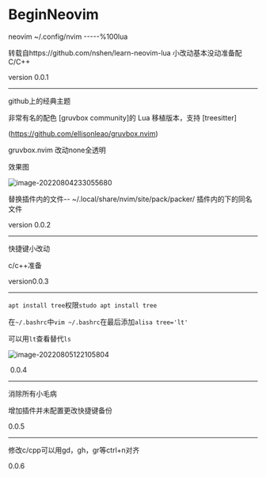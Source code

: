 # BeginNeovim
neovim ~/.config/nvim    -----%100lua

转载自https://github.com/nshen/learn-neovim-lua
小改动基本没动准备配C/C++

version 0.0.1

--------------------------------------------------------------------------



github上的经典主题

非常有名的配色 [gruvbox community]的 Lua 移植版本，支持 [treesitter]

(https://github.com/ellisonleao/gruvbox.nvim)

gruvbox.nvim 改动none全透明

效果图

![image-20220804233055680](C:\Users\29033\AppData\Roaming\Typora\typora-user-images\image-20220804233055680.png)


替换插件内的文件-- ~/.local/share/nvim/site/pack/packer/
插件内的下的同名文件


version 0.0.2

------------------------------------------------------------------------------------------------



快捷键小改动


c/c++准备


version0.0.3

---------------------------------------------------------------------------------------------



``apt install tree``权限``studo apt install tree``

在``~/.bashrc``中`vim ~/.bashrc`在最后添加`alisa tree='lt'`

可以用`lt`查看替代`ls`





![image-20220805122105804](C:\Users\29033\AppData\Roaming\Typora\typora-user-images\image-20220805122105804.png)



​                           0.0.4




-----------------------------------------------------------------------------------------------

消除所有小毛病

增加插件并未配置更改快捷键备份

0.0.5



-------------

修改c/cpp可以用gd，gh，gr等ctrl+n对齐



0.0.6
